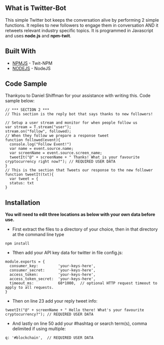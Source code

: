 ## What is Twitter-Bot

This simple Twitter bot keeps the conversation alive by performing 2 simple functions. It replies to new followers to engage them in conversation AND it retweets relevant industry specific topics. It is programmed in Javascript and uses **node.js** and **npm-twit**.


## Built With 

* [NPMJS](https://www.npmjs.com/package/twit) - Twit-NPM
* [NODEJS](https://nodejs.org/en/) - NodeJS


## Code Sample

Thankyou to Daniel Shiffman for your assistance with writing this. Code sample below: 

```
// *** SECTION 2 ***
// This section is the reply bot that says thanks to new followers!

// Setup a user stream and monitor for when people follow us
var stream = T.stream("user");
stream.on("follow", followed);
// When they follow we prepare a response tweet
function followed(event){
  console.log("Follow Event!")
  var name = event.source.name;
  var screenName = event.source.screen_name;
  tweetIt("@" + screenName + " Thanks! What is your favourite cryptocurrency right now?"); // REQUIRED USER DATA
}
// This is the section that Tweets our response to the new follower
function tweetIt(txt){
  var tweet = {
  status: txt
}
```


## Installation 

**You will need to edit three locations as below with your own data before use.**


* First extract the files to a directory of your choice, then in that directory at the command line type

```
npm install

```

* Tthen add your API key data for twitter in file config.js:

```
module.exports = {
  consumer_key:         'your-keys-here',
  consumer_secret:      'your-keys-here',
  access_token:         'your-keys-here',
  access_token_secret:  'your-keys-here',
  timeout_ms:           60*1000,  // optional HTTP request timeout to apply to all requests.
}
```

* Then on line 23 add your reply tweet info:

```
tweetIt("@" + screenName + " Hello there! What's your favourite cryptocurrency?"); // REQUIRED USER DATA
```

* And lastly on line 50 add your #hashtag or search term(s), comma delimited if using multiple:

```
q: '#blockchain',  // REQUIRED USER DATA
```

